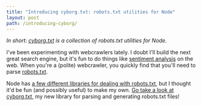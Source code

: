 ```yaml
---
title: "Introducing cyborg.txt: robots.txt utilities for Node"
layout: post
path: /introducing-cyborg/
---
```


_In short: [cyborg.txt](https://github.com/EvanHahn/cyborg.txt) is a collection of robots.txt utilities for Node._

I've been experimenting with webcrawlers lately. I doubt I'll build the next great search engine, but it's fun to do things like [sentiment analysis](https://en.wikipedia.org/wiki/Sentiment_analysis) on the web. When you're a (polite) webcrawler, you quickly find that you'll need to parse [robots.txt](http://www.robotstxt.org/).

Node has [a few different libraries for dealing with robots.txt](https://www.npmjs.org/search?q=robots.txt), but I thought it'd be fun (and possibly useful) to make my own. [Go take a look at cyborg.txt](https://github.com/EvanHahn/cyborg.txt), my new library for parsing and generating robots.txt files!
